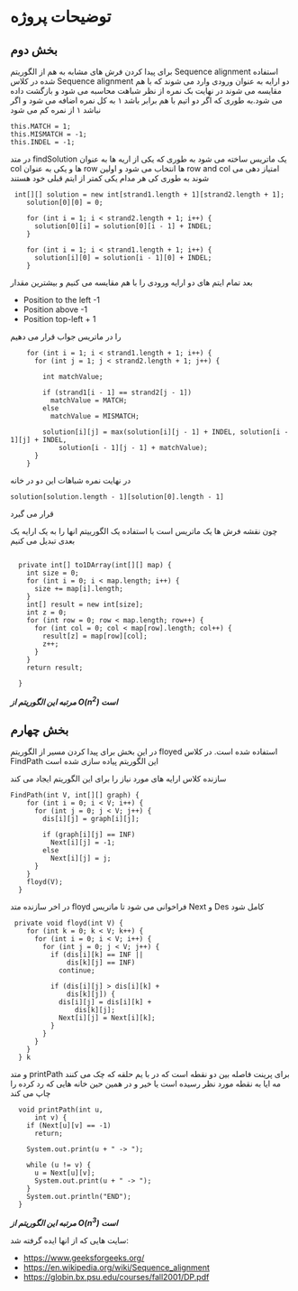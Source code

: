# توضیحات پروژه

## **بخش دوم**

برای پیدا کردن فرش های مشابه به هم از الگوریتم Sequence alignment استفاده شده
در کلاس Sequence alignment دو ارایه به عنوان ورودی وارد می شوند که با هم مقایسه می شوند
در نهایت بک نمره از نظر شباهت محاسبه می شود و بازگشت داده می شود.به طوری که اگر دو اتیم با هم برابر باشد ۱ به کل نمره اضافه می شود و اگر نباشد ۱ از نمره کم می شود

```
this.MATCH = 1;
this.MISMATCH = -1;
this.INDEL = -1;
```

در متد findSolution یک ماتریس ساخته می شود به طوری که یکی از اریه ها به عنوان col ها و یکی به عنوان row ها انتخاب می شود
و اولین row and col امتیاز دهی می شوند به طوری کی هر مدام یکی کمتر از ایتم قبلی خود هستند

```
 int[][] solution = new int[strand1.length + 1][strand2.length + 1];
    solution[0][0] = 0;

    for (int i = 1; i < strand2.length + 1; i++) {
      solution[0][i] = solution[0][i - 1] + INDEL;
    }

    for (int i = 1; i < strand1.length + 1; i++) {
      solution[i][0] = solution[i - 1][0] + INDEL;
    }
```

بعد تمام ایتم های دو ارایه ورودی را با هم مقایسه می کنیم و بیشترین مقدار

* Position to the left -1
* Position above -1
* Position top-left + 1

را در ماتریس جواب قرار می دهیم

```
    for (int i = 1; i < strand1.length + 1; i++) {
      for (int j = 1; j < strand2.length + 1; j++) {

        int matchValue;

        if (strand1[i - 1] == strand2[j - 1])
          matchValue = MATCH;
        else
          matchValue = MISMATCH;

        solution[i][j] = max(solution[i][j - 1] + INDEL, solution[i - 1][j] + INDEL,
            solution[i - 1][j - 1] + matchValue);
      }
    }
```

در نهایت نمره شباهات این دو در خانه

```
solution[solution.length - 1][solution[0].length - 1]
```

قرار می گیرد

چون نقشه فرش ها یک ماتریس است با استفاده یک الگورییتم انها را به یک ارایه یک بعدی تبدیل می کنیم

```

  private int[] to1DArray(int[][] map) {
    int size = 0;
    for (int i = 0; i < map.length; i++) {
      size += map[i].length;
    }
    int[] result = new int[size];
    int z = 0;
    for (int row = 0; row < map.length; row++) {
      for (int col = 0; col < map[row].length; col++) {
        result[z] = map[row][col];
        z++;
      }
    }
    return result;

  }

```

***مرتبه این الگوریتم از O($n^2$) است***

## **بخش چهارم**

در این بخش برای پیدا کردن مسیر از الگوریتم floyed استفاده شده است.
در کلاس FindPath این الگوریتم پیاده سازی شده است

سازنده کلاس ارایه های مورد نیاز را برای این الگوریتم ایجاد می کند

```
FindPath(int V, int[][] graph) {
    for (int i = 0; i < V; i++) {
      for (int j = 0; j < V; j++) {
        dis[i][j] = graph[i][j];

        if (graph[i][j] == INF)
          Next[i][j] = -1;
        else
          Next[i][j] = j;
      }
    }
    floyd(V);
  }
```

در اخر سازنده متد floyd فراخوانی می شود تا ماتریس  Next و Des کامل شود

```
 private void floyd(int V) {
    for (int k = 0; k < V; k++) {
      for (int i = 0; i < V; i++) {
        for (int j = 0; j < V; j++) {
          if (dis[i][k] == INF ||
              dis[k][j] == INF)
            continue;

          if (dis[i][j] > dis[i][k] +
              dis[k][j]) {
            dis[i][j] = dis[i][k] +
                dis[k][j];
            Next[i][j] = Next[i][k];
          }
        }
      }
    }
  } k
```

و متد printPath برای پرینت فاصله بین دو نقطه است که در با یم حلقه که چک می کنند مه ایا به نقطه مورد نظر رسیده است یا خیر و در همین حین خانه هایی که رد کرده را چاپ می کند
```
  void printPath(int u,
      int v) {
    if (Next[u][v] == -1)
      return;

    System.out.print(u + " -> ");

    while (u != v) {
      u = Next[u][v];
      System.out.print(u + " -> ");
    }
    System.out.println("END");
  }

```

***مرتبه این الگوریتم از O($n^3$) است***

سایت هایی که از انها ایده گرفته شد:

* https://www.geeksforgeeks.org/
* https://en.wikipedia.org/wiki/Sequence_alignment
* https://globin.bx.psu.edu/courses/fall2001/DP.pdf
